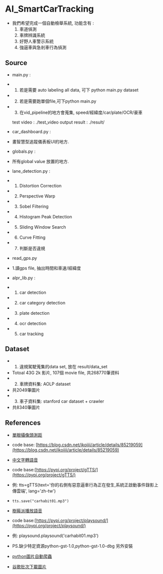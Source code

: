 # AI_SmartCarTracking
* 我們希望完成一個自動檢舉系統, 功能含有 : 
   1. 車道偵測
   2. 車牌辨識系統  
   3. 好野人車警示系統  
   4. 強逼車與急剎車行為偵測

## Source

* main.py : 
 * 1. 若是需要 auto labeling all data, 可下 python main.py dataset
 * 2. 若是需要跑單個file,可下python main.py
 * 3. 在vid_pipeline的地方會蒐集, speed/經緯度/car/plate/OCR/豪車
     
     test video : ./test_video 
     output result : ./result/
     
* car_dashboard.py : 
 * 畫智慧型追蹤儀表板UI的地方. 
    
* globals.py :
 * 所有global value 放置的地方. 

* lane_detection.py : 
 * 1. Distortion Correction
 * 2. Perspective Warp
 * 3. Sobel Filtering
 * 4. Histogram Peak Detection
 * 5. Sliding Window Search
 * 6. Curve Fitting
 * 7. 判斷是否違規
     
* read_gps.py
 * 1.讀gps file, 抽出時間和車速/經緯度 

* alpr_lib.py : 
 * 1. car detection
 * 2. car category detection
 * 3. plate detection
 * 4. ocr detection
 * 5. car tracking

## Dataset

* 1. 違規駕駛蒐集的data set, 放在 result/data_set
 * Totoal 43G 2k 影片, 107個 movie file, 共268770筆資料 
* 2. 車牌資料集: AOLP dataset
 * 共2049筆圖片 
* 3. 車子資料集: stanford car dataset + crawler
 * 共8340筆圖片 


## References

* [單眼攝像頭測距](https://blog.csdn.net/ikoiiii/article/details/85219059)
 * code base: [https://blog.csdn.net/ikoiiii/article/details/85219059](https://blog.csdn.net/ikoiiii/article/details/85219059)
* [中文字轉語音](https://pypi.org/project/gTTS/)
 * code base:[https://pypi.org/project/gTTS/](https://pypi.org/project/gTTS/)
 * 例: tts=gTTS(text='你的右側有惡意逼車行為正在發生,系統正啟動事件錄影上傳雲端', lang='zh-tw')
 *     tts.save("carhabit01.mp3")
* [樹莓派播放語音](https://pypi.org/project/playsound/)
 * code base:[https://pypi.org/project/playsound/](https://pypi.org/project/playsound/)
 * 例: playsound.playsound('carhabit01.mp3')
 * PS.缺少特定資源python-gst-1.0,python-gst-1.0-dbg 另外安裝

* [python圖片自動爬蟲](https://github.com/YoongiKim/AutoCrawler)
 
* [谷歌批次下載圖片](https://chrome.google.com/webstore/detail/fatkun-batch-download-ima/nnjjahlikiabnchcpehcpkdeckfgnohf?hl=zh-TW)
